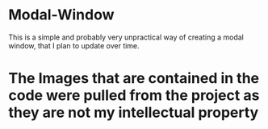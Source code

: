 # Modal-Window
This is a simple and probably very unpractical way of creating a modal window, that I plan to update over time.


# The Images that are contained in the code were pulled from the project as they are not my intellectual property

